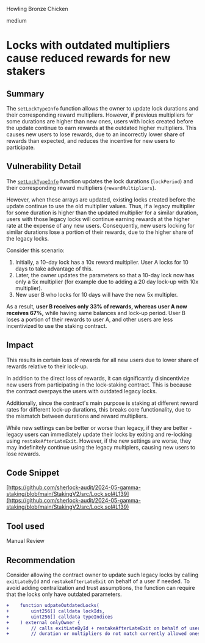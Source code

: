Howling Bronze Chicken

medium

# Locks with outdated multipliers cause reduced rewards for new stakers

## Summary

The `setLockTypeInfo` function allows the owner to update lock durations and their corresponding reward multipliers. However, if previous multipliers for some durations are higher than new ones,  users with locks created before the update continue to earn rewards at the outdated higher multipliers. This causes new users to lose rewards, due to an incorrectly lower share of rewards than expected, and reduces the incentive for new users to participate.

## Vulnerability Detail

The [`setLockTypeInfo`](https://github.com/sherlock-audit/2024-05-gamma-staking/blob/main/StakingV2/src/Lock.sol#L139) function updates the lock durations (`lockPeriod`) and their corresponding reward multipliers (`rewardMultipliers`). 

However, when these arrays are updated, existing locks created before the update continue to use the old multiplier values. Thus, if a legacy multiplier for some duration is higher than the updated multiplier for a similar duration, users with those legacy locks will continue earning rewards at the higher rate at the expense of any new users. Consequently, new users locking for similar durations lose a portion of their rewards, due to the higher share of the legacy locks.

Consider this scenario:

1. Initially, a 10-day lock has a 10x reward multiplier. User A locks for 10 days to take advantage of this.
2. Later, the owner updates the parameters so that a 10-day lock now has only a 5x multiplier (for example due to adding a 20 day lock-up with 10x multiplier).
3. New user B who locks for 10 days will have the new 5x multipler.

As a result, **user B receives only 33% of rewards, whereas user A now receives 67%,** while having same balances and lock-up period. User B loses a portion of their rewards to user A, and other users are less incentivized to use the staking contract.
## Impact

This results in certain loss of rewards for all new users due to lower share of rewards relative to their lock-up.

In addition to the direct loss of rewards, it can significantly disincentivize new users from participating in the lock-staking contract. This is because the contract overpays the users with outdated legacy locks.

Additionally, since the contract's main purpose is staking at different reward rates for different lock-up durations, this breaks core functionality, due to the mismatch between durations and reward multipliers.

While new settings can be better or worse than legacy, if they are better - legacy users can immediately update their locks by exiting and re-locking using `restakeAfterLateExit`. However, if the new settings are worse, they may indefinitely continue using the legacy multiplers, causing new users to lose rewards.

## Code Snippet

[https://github.com/sherlock-audit/2024-05-gamma-staking/blob/main/StakingV2/src/Lock.sol#L139](https://github.com/sherlock-audit/2024-05-gamma-staking/blob/main/StakingV2/src/Lock.sol#L139)

## Tool used

Manual Review

## Recommendation

Consider allowing the contract owner to update such legacy locks by calling `exitLateById` and `restakeAfterLateExit` on behalf of a user if needed. To avoid adding centralization and trust assumptions, the function can require that the locks only have outdated parameters.

```diff
+    function udpateOutdatedLocks(
+        uint256[] calldata lockIds,
+        uint256[] calldata typeIndices
+    ) external onlyOwner {
+	     // calls exitLateById + restakeAfterLateExit on behalf of users if their lock
+        // duration or multipliers do not match currently allowed ones
```
